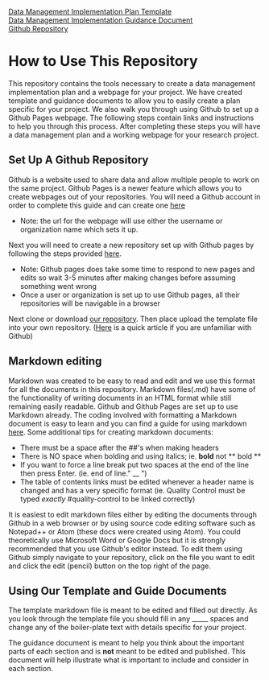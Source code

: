 [Data Management Implementation Plan Template](https://landonma.github.io/datamanagement/datastorage-norm-edited)  
[Data Management Implementation Guidance Document](https://landonma.github.io/datamanagement/guidance-edit)  
[Github Repository](https://github.com/landonma/datamanagement)
# How to Use This Repository
This repository contains the tools necessary to create a data management implementation plan and a webpage for your project. We have created template and guidance documents to allow you to easily create a plan specific for your project. We also walk you through using Github to set up a Github Pages webpage. The following steps contain links and instructions to help you through this process. After completing these steps you will have a data management plan and a working webpage for your research project.


## Set Up A Github Repository
Github is a website used to share data and allow multiple people to work on the same project. Github Pages is a newer feature which allows you to create webpages out of your repositories. You will need a Github account in order to complete this guide and can create one [here](hhttps://github.com/join)  
* Note: the url for the webpage will use either the username or organization name which sets it up.


Next you will need to create a new repository set up with Github pages by following the steps provided [here](https://pages.github.com/).  
* Note: Github pages does take some time to respond to new pages and edits so wait 3-5 minutes after making changes before assuming something went wrong
* Once a user or organization is set up to use Github pages, all their repositories will be navigable in a browser  

Next clone or download [our repository](https://github.com/landonma/datamanagement). Then place upload the template file into your own repository. ([Here](https://help.github.com/articles/adding-a-file-to-a-repository/) is a quick article if you are unfamiliar with Github)

## Markdown editing
Markdown was created to be easy to read and edit and we use this format for all the documents in this repository. Markdown files(.md) have some of the functionality of writing documents in an HTML format while still remaining easily readable. Github and Github Pages are set up to use Markdown already. The coding involved with formatting a Markdown document is easy to learn and you can find a guide for using markdown [here](https://github.com/adam-p/markdown-here/wiki/Markdown-Cheatsheet). Some additional tips for creating markdown documents:
* There must be a space after the ##'s when making headers
* There is NO space when bolding and using italics; ie. **bold** not ** bold **
* If you want to force a line break put two spaces at the end of the line then press Enter.
(ie. end of line." __ ")
* The table of contents links must be edited whenever a header name is changed and has a very specific format (ie. Quality Control must be typed *exactly* #quality-control to be linked correctly)

It is easiest to edit markdown files either by editing the documents through Github in a web browser or by using source code editing software such as Notepad++ or Atom (these docs were created using Atom). You could theoretically use Microsoft Word or Google Docs but it is strongly recommended that you use Github's editor instead. To edit them using Github simply navigate to your repository, click on the file you want to edit and click the edit (pencil) button on the top right of the page.

## Using Our Template and Guide Documents
The template markdown file is meant to be edited and filled out directly. As you look through the template file you should fill in any _____ spaces and change any of the boiler-plate text with details specific for your project.  



The guidance document is meant to help you think about the important parts of each section and is **not** meant to be edited and published. This document will help illustrate what is important to include and consider in each section.
